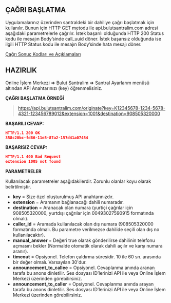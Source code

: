 **ÇAĞRI BAŞLATMA**
----
  Uygulamalarınız üzerinden santraldeki bir dahiliye çağrı başlatmak için kullanılır. Bunun için HTTP GET metodu ile api.bulutsantralim.com adresi aşağıdaki parametrelerle çağrılır. İstek başarılı olduğunda HTTP 200 Status kodu ile mesajın Body’sinde call_uuid döner. İstek başarısız olduğunda ise ilgili HTTP Status kodu ile mesajın Body’sinde hata mesajı döner.
  
 [Çağrı Sonuç Kodları ve Açıklamaları](https://github.com/verimor/Bulutsantralim-API/blob/master/cagri-sonuc-kodlari.md)
 
**HAZIRLIK**
----
  Online İşlem Merkezi => Bulut Santralim => Santral Ayarlarım menüsü altından API Anahtarınızı (key) öğrenmelisiniz.
  
**ÇAĞRI BAŞLATMA ÖRNEĞİ**

>https://api.bulutsantralim.com/originate?key=K12345678-1234-5678-4321-123456789012&extension=1001&destination=908505320000

**BAŞARILI CEVAP:**

```json
HTTP/1.1 200 OK 
358c20bc-fd86-11e5-87a2-157d41a07454
```
**BAŞARISIZ CEVAP:**

```json
HTTP/1.1 400 Bad Request 
extension 1005 not found
```
**PARAMETRELER** 

Kullanılacak parametreler aşağıdakilerdir. Zorunlu olanlar koyu olarak belirtilmiştir. 
  * **key** = Size özel oluşturulmuş API anahtarınızdır. 
  * **extension** = Aramanın bağlanacağı dahili numaradır.
  * **destination** = Aranacak olan numara (yurtiçi çağrılar için 908505320000, yurtdışı çağrılar için 00493027590915 formatında olmalı).
  * **caller_id** = Aramada kullanılacak olan dış numara (908505320000 formatında olmalı. Bu parametre verilmezse dahilide seçili olan dış no kullanılacaktır).
  * **manual_answer** = Değeri true olarak gönderilirse dahilinin telefonu açmasını bekler (Normalde otomatik olarak dahili açılır ve karşı numara aranır).
  * **timeout** = Opsiyonel. Telefon çaldırma süresidir. 10 ile 60 sn. arasında bir değer olmalı. Varsayılan 30'dur.
  * **announcement_to_callee** = Opsiyonel. Cevaplanma anında aranan tarafa bu anons dinletilir. Ses dosyası ID’lerinizi API ile veya Online İşlem Merkezi üzerinden görebilirsiniz.
* **announcement_to_caller** = Opsiyonel. Cevaplanma anında arayan tarafa bu anons dinletilir. Ses dosyası ID’lerinizi API ile veya Online İşlem Merkezi üzerinden görebilirsiniz.
